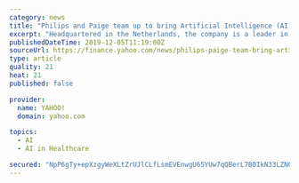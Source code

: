 ```yaml
---
category: news
title: "Philips and Paige team up to bring Artificial Intelligence (AI) to clinical pathology diagnostics"
excerpt: "Headquartered in the Netherlands, the company is a leader in diagnostic imaging, image-guided therapy, patient monitoring ... Paige.AI is the leading start-up focused on building the best artificial intelligence in clinical medicine to transform how doctors diagnose and treat cancer. Based in New York, Paige.AI is bringing together the world ..."
publishedDateTime: 2019-12-05T11:19:00Z
sourceUrl: https://finance.yahoo.com/news/philips-paige-team-bring-artificial-090000355.html
type: article
quality: 21
heat: 21
published: false

provider:
  name: YAHOO!
  domain: yahoo.com

topics:
  - AI
  - AI in Healthcare

secured: "NpP6gTy+epXzgyWeXLtZrUJlCLfLsmEVEnwgU65YUw7qQBerL7B0IkN33LZN0UzG7detm4iPUvujIcol6Ay976OkDTdJoU1Mr4rP+/cJzZiOOsXMstMzjX5xYdzfpCwQ336VuxqDwKbJl+zfZjT7ML+eu/vwhkZ0JIa+/7qcIzFNk+1hvHEeAt2Ddy4OZZBFcO8E9pqGMzGKnQU/xxW9kMsnR8MlaGe8h0a9CjLS7Xp+HhDiqxaNF10tEJ+5lyxfNUe3Auu8pSaGsnO+VzX5Bg==;pnbxpFKjTrhbpE72IiqEdA=="
---
```


